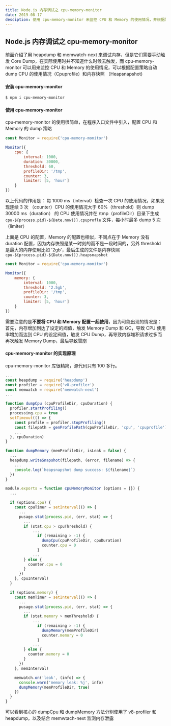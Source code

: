 ```yaml
---
title: Node.js 内存调试之 cpu-memory-monitor
date: 2019-08-17
desciption: 使用 cpu-memory-monitor 来监控 CPU 和 Memory 的使用情况，并根据配置策略自动生成 dump 文件
---
```



## Node.js 内存调试之 cpu-memory-monitor



前面介绍了用 heapdump 和 memwatch-next 来调试内存，但是它们需要手动触发 Core Dump，在实际使用时并不知道什么时候去触发，而 cpu-memory-monitor 可以用来监控 CPU 和 Memory 的使用情况，可以根据配置策略自动 dump CPU 的使用情况（Cpuprofile）和内存快照 （Heapsnapshot)




#### 安装 cpu-memory-monitor

```bash
$ npm i cpu-memory-monitor
```



####  使用 cpu-memory-monitor

cpu-memory-monitor 的使用很简单，在程序入口文件中引入，配置 CPU 和 Memory 的 dump 策略

```js
const Monitor = require('cpu-memory-monitor')

Monitor({
    cpu: {
        interval: 1000,
        duration: 30000,
        threshold: 60,
        profileDir: '/tmp',
        counter: 3,
        limiter: [5, 'hour']
    }
})
```

以上代码的作用是： 每 1000 ms（interval）检查一次 CPU 的使用情况，如果发现连续 3 次 （counter）CPU 的使用情况大于 60%（threshold）则 dump 30000 ms（duration） 的 CPU 使用情况并在 /tmp（profileDir）目录下生成 `cpu-${process.pid}-${Date.now()}.cpuprofle` 文件，每小时最多 dump 5 次（limiter）

上面是 CPU 的配置，Memory 的配置也相似，不同点在于 Memory 没有 duration 配置，因为内存快照是某一时刻的而不是一段时间的，另外 threshold 是最大的内存使用比如 '2gb'，最后生成的文件是内存快照 `cpu-${process.pid}-${Date.now()}.heapsnapshot`

```js
const Monitor = require('cpu-memory-monitor')

Monitor({
    memory: {
        interval: 1000,
        threshold: '2.5gb',
        profileDir: '/tmp',
        counter: 3,
        limiter: [5, 'hour']
    }
})
```

需要注意的是**不要将 CPU 和 Memory 配置一起使用**，因为可能出现的情况是：首先，内存增加到达了设定的阀值，触发 Memory Dump 和 GC，导致 CPU 使用率增加而达到 CPU 的设定阀值，触发 CPU Dump，再导致内存堆积请求过多而再次触发 Memory Dump，最后导致雪崩



#### cpu-memory-monitor 的实现原理

cpu-memory-monitor 库很精简，源代码只有 100 多行。


```js
...
const heapdump = require('heapdump')
const profiler = require('v8-profiler')
const memwatch = require('memwatch-next')
...

function dumpCpu (cpuProfileDir, cpuDuration) {
  profiler.startProfiling()
  processing.cpu = true
  setTimeout(() => {
    const profile = profiler.stopProfiling()
    const filepath = genProfilePath(cpuProfileDir, 'cpu', 'cpuprofile')
    ...
  }, cpuDuration)
}

function dumpMemory (memProfileDir, isLeak = false) {
  ...
  heapdump.writeSnapshot(filepath, (error, filename) => {
    ...
    console.log(`heapsnapshot dump success: ${filename}`)
  })
}

module.exports = function cpuMemoryMonitor (options = {}) {
  ...

  if (options.cpu) {
    const cpuTimer = setInterval(() => {
      ...
      pusage.stat(process.pid, (err, stat) => {
        ...
        if (stat.cpu > cpuThreshold) {
            ...
              if (remaining > -1) {
                dumpCpu(cpuProfileDir, cpuDuration)
                counter.cpu = 0
              }
            ...
        } else {
          counter.cpu = 0
        }
      })
    }, cpuInterval)
  }

  if (options.memory) {
    const memTimer = setInterval(() => {
      ...
      pusage.stat(process.pid, (err, stat) => {
        ...
        if (stat.memory > memThreshold) {
            ...
              if (remaining > -1) {
                dumpMemory(memProfileDir)
                counter.memory = 0
              }
            ...
        } else {
          counter.memory = 0
        }
      })
    }, memInterval)

    memwatch.on('leak', (info) => {
      console.warn('memory leak: %j', info)
      dumpMemory(memProfileDir, true)
    })
  }
}
```

可以看到核心的 dumpCpu 和 dumpMemory 方法分别使用了 v8-profiler 和 heapdump，以及结合 memwtach-next 监测内存泄露



